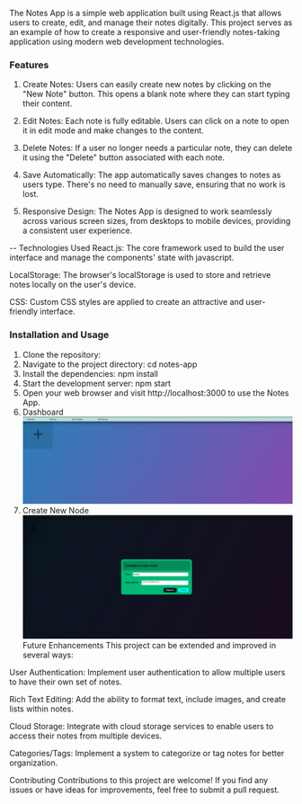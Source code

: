 The Notes App is a simple web application built using React.js that allows users to create, edit, and manage their notes digitally. This project serves as an example of how to create a responsive and user-friendly notes-taking application using modern web development technologies.

### Features
1. Create Notes: Users can easily create new notes by clicking on the "New Note" button. This opens a blank note where they can start typing their content.

2. Edit Notes: Each note is fully editable. Users can click on a note to open it in edit mode and make changes to the content.

3. Delete Notes: If a user no longer needs a particular note, they can delete it using the "Delete" button associated with each note.

4. Save Automatically: The app automatically saves changes to notes as users type. There's no need to manually save, ensuring that no work is lost.

5. Responsive Design: The Notes App is designed to work seamlessly across various screen sizes, from desktops to mobile devices, providing a consistent user experience.

-- Technologies Used
React.js: The core framework used to build the user interface and manage the components' state with javascript.

LocalStorage: The browser's localStorage is used to store and retrieve notes locally on the user's device.

CSS: Custom CSS styles are applied to create an attractive and user-friendly interface.

### Installation and Usage
1. Clone the repository: 
2. Navigate to the project directory: cd notes-app
3. Install the dependencies: npm install
4. Start the development server: npm start
5. Open your web browser and visit http://localhost:3000 to use the Notes App.
1. Dashboard
<a href="#"><img src="/frontend/public/createNew.png"  ></a>
2. Create New Node
<a href="#"><img src="/frontend/public/Dahboard.png"  ></a>
Future Enhancements
This project can be extended and improved in several ways:

User Authentication: Implement user authentication to allow multiple users to have their own set of notes.

Rich Text Editing: Add the ability to format text, include images, and create lists within notes.

Cloud Storage: Integrate with cloud storage services to enable users to access their notes from multiple devices.

Categories/Tags: Implement a system to categorize or tag notes for better organization.

Contributing
Contributions to this project are welcome! If you find any issues or have ideas for improvements, feel free to submit a pull request.
